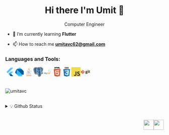 # <h1 align="center"> Hi there I'm Umit 👋  </h1>

<p align="center">  Computer Engineer </p>
                                                         
- 🌱 I’m currently learning **Flutter**

- 📫 How to reach me **umitavc62@gmail.com**
### Languages and Tools:


  <img align="left" src="https://raw.githubusercontent.com/github/explore/80688e429a7d4ef2fca1e82350fe8e3517d3494d/topics/flutter/flutter.png" width="30" height="30">
  <img align="left" src="https://raw.githubusercontent.com/github/explore/80688e429a7d4ef2fca1e82350fe8e3517d3494d/topics/dart/dart.png" width="30" height="30">
  <img align="left" src="https://raw.githubusercontent.com/github/explore/5b3600551e122a3277c2c5368af2ad5725ffa9a1/topics/java/java.png" width="30" height="30">
  <img align="left" src="https://raw.githubusercontent.com/github/explore/80688e429a7d4ef2fca1e82350fe8e3517d3494d/topics/postgresql/postgresql.png" width="30" height="30">
  <img align="left" src="https://raw.githubusercontent.com/github/explore/80688e429a7d4ef2fca1e82350fe8e3517d3494d/topics/mysql/mysql.png" width="30" height="30">
  <img align="left" src="https://raw.githubusercontent.com/github/explore/80688e429a7d4ef2fca1e82350fe8e3517d3494d/topics/html/html.png" width="30" height="30">
  <img align="left" src="https://raw.githubusercontent.com/github/explore/80688e429a7d4ef2fca1e82350fe8e3517d3494d/topics/css/css.png" width="30" height="30">
  <img align="left" src="https://raw.githubusercontent.com/github/explore/80688e429a7d4ef2fca1e82350fe8e3517d3494d/topics/javascript/javascript.png" width="30" height="30">
  <img align="left" src="https://raw.githubusercontent.com/github/explore/80688e429a7d4ef2fca1e82350fe8e3517d3494d/topics/git/git.png" width="30" height="30">

  <br />
   <br />
    <br />

<p>
  <img align="center" src="https://github-readme-stats.vercel.app/api/top-langs?username=umitavc&show_icons=true&locale=en&layout=compact" alt="umitavc" />
</p>
 <br />

  <details  >
   <summary>💡  Github Status</summary>
   <img align="center" src="https://github-readme-stats.vercel.app/api?username=umitavc&theme=radical">
</details>

<br />
<br />


<a href="https://www.linkedin.com/in/umitavci/">
  <img height="32" width="32" src="https://unpkg.com/simple-icons@v6/icons/linkedin.svg" align="right" />
</a>
<a href="mailto: umitavc62@gmail.com">
  <img height="32" width="32" src="https://unpkg.com/simple-icons@v6/icons/gmail.svg" align="right" />
</a>
                                                                                                
<br />
<br />     
                                                                                                      
  [linkedin]:https://www.linkedin.com/in/umitavci/
  [gmail]:umitavc62@gmail.com
                                                                                                   
                                                    
                                                                                                   
